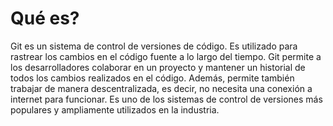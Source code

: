 # Qué es?

Git es un sistema de control de versiones de código. Es utilizado para rastrear los cambios en el código fuente a lo largo del tiempo. Git permite a los desarrolladores colaborar en un proyecto y mantener un historial de todos los cambios realizados en el código. Además, permite también trabajar de manera descentralizada, es decir, no necesita una conexión a internet para funcionar. Es uno de los sistemas de control de versiones más populares y ampliamente utilizados en la industria.